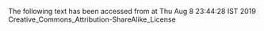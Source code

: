 The following text has been accessed from at Thu Aug 8 23:44:28 IST 2019
Creative_Commons_Attribution-ShareAlike_License
